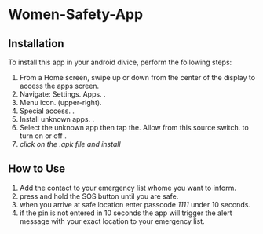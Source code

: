 # Women-Safety-App

## Installation
To install this app in your android divice, perform the following steps:
1. From a Home screen, swipe up or down from the center of the display to access the apps screen.
2. Navigate: Settings. Apps. .
3. Menu icon. (upper-right).
4. Special access. .
5. Install unknown apps. .
6. Select the unknown app then tap the. Allow from this source switch. to turn on or off .
7. *click on the .apk file and install*

## How to Use
1. Add the contact to your emergency list whome you want to inform.
2. press and hold the SOS button until you are safe.
3. when you arrive at safe location enter passcode *1111* under 10 seconds.
4. if the pin is not entered in 10 seconds the app will trigger the alert message with your exact location to your emergency list.
